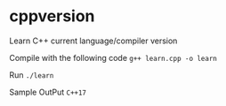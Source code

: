 # cppversion
Learn  C++ current language/compiler version

Compile with the following code
```g++ learn.cpp -o learn```

Run
```./learn```

Sample OutPut
```C++17```
